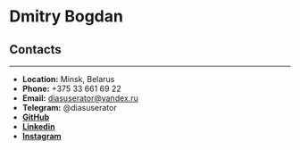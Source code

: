# **Dmitry Bogdan**
## Contacts
---
* **Location:** Minsk, Belarus
* **Phone:** +375 33 661 69 22
* **Email:** diasuserator@yandex.ru
* **Telegram:** @diasuserator
* [**GitHub**](https://github.com/diasuserator)
* [**Linkedin**](https://www.linkedin.com/in/dmitry-bogdan-6a18a5204/)
* [**Instagram**](https://www.instagram.com/diasuserator/)




